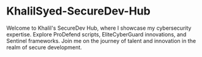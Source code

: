 # KhalilSyed-SecureDev-Hub
Welcome to Khalil's SecureDev Hub, where I showcase my cybersecurity expertise. Explore ProDefend scripts, EliteCyberGuard innovations, and Sentinel frameworks. Join me on the journey of talent and innovation in the realm of secure development.
